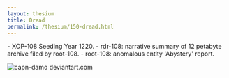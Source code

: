 ```yaml
---
layout: thesium
title: Dread
permalink: /thesium/150-dread.html
---
```


<div class="quote-heading">
- XOP-108 Seeding Year 1220.
- rdr-108: narrative summary of 12 petabyte archive filed by root-108.  
- root-108: anomalous entity 'Abystery' report.
</div>

![capn-damo deviantart.com](https://images-wixmp-ed30a86b8c4ca887773594c2.wixmp.com/f/87157177-c2fc-4877-91ea-2841f6f9bd16/dd2edci-39d4e4ea-3b5f-4fd8-86ab-8616fd7bdf50.jpg?token=eyJ0eXAiOiJKV1QiLCJhbGciOiJIUzI1NiJ9.eyJzdWIiOiJ1cm46YXBwOjdlMGQxODg5ODIyNjQzNzNhNWYwZDQxNWVhMGQyNmUwIiwiaXNzIjoidXJuOmFwcDo3ZTBkMTg4OTgyMjY0MzczYTVmMGQ0MTVlYTBkMjZlMCIsIm9iaiI6W1t7InBhdGgiOiJcL2ZcLzg3MTU3MTc3LWMyZmMtNDg3Ny05MWVhLTI4NDFmNmY5YmQxNlwvZGQyZWRjaS0zOWQ0ZTRlYS0zYjVmLTRmZDgtODZhYi04NjE2ZmQ3YmRmNTAuanBnIn1dXSwiYXVkIjpbInVybjpzZXJ2aWNlOmZpbGUuZG93bmxvYWQiXX0.VOtoI_VSZjpRy6f3XReo0ogSLLpPKTYuOVM-3mW5Gq4)
